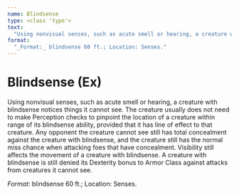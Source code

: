 ```yaml
---
name: Blindsense
type: <class 'type'>
text:
  "Using nonvisual senses, such as acute smell or hearing, a creature with blindsense notices things it cannot see. The creature usually does not need to make Perception checks to pinpoint the location of a creature within range of its blindsense ability, provided that it has line of effect to that creature. Any opponent the creature cannot see still has total concealment against the creature with blindsense, and the creature still has the normal miss chance when attacking foes that have concealment. Visibility still affects the movement of a creature with blindsense. A creature with blindsense is still denied its Dexterity bonus to Armor Class against attacks from creatures it cannot see."
format:
  "_Format:_ blindsense 60 ft.; Location: Senses."
---
```

 
# Blindsense (Ex)
Using nonvisual senses, such as acute smell or hearing, a creature with blindsense notices things it cannot see. The creature usually does not need to make Perception checks to pinpoint the location of a creature within range of its blindsense ability, provided that it has line of effect to that creature. Any opponent the creature cannot see still has total concealment against the creature with blindsense, and the creature still has the normal miss chance when attacking foes that have concealment. Visibility still affects the movement of a creature with blindsense. A creature with blindsense is still denied its Dexterity bonus to Armor Class against attacks from creatures it cannot see.

_Format:_ blindsense 60 ft.; Location: Senses.